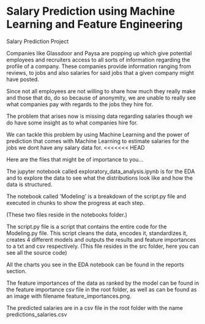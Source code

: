 # Salary Prediction using Machine Learning and Feature Engineering
Salary Prediction Project

Companies like Glassdoor and Paysa are popping up which give potential employees and recruiters access to all sorts of information regarding the profile of a company. These companies provide information ranging from reviews, to jobs and also salaries for said jobs that a given company might have posted.

Since not all employees are not willing to share how much they really make and those that do, do so because of anonymity, we are unable to really see what companies pay with regards to the jobs they hire for.

The problem that arises now is missing data regarding salaries though we do have some insight as to what companies hire for.

We can tackle this problem by using Machine Learning and the power of prediction that comes with Machine Learning to estimate salaries for the jobs we dont have any salary data for.
<<<<<<< HEAD

Here are the files that might be of importance to you...

The jupyter notebook called exploratory_data_analysis.ipynb is for the EDA and to explore the data to see what the distributions look like and how the data is structured. 

The notebook called 'Modeling' is a breakdown of the script.py file and executed in chunks to show the progress at each step.

(These two files reside in the notebooks folder.)

The script.py file is a script that contains the entire code for the Modeling.py file. This script cleans the data, encodes it, standardizes it, creates 4 different models and outputs the results and feature importances to a txt and csv respectively. (This file resides in the src folder, here you can see all the source code)

All the charts you see in the EDA notebook can be found in the reports section.

The feature importances of the data as ranked by the model can be found in the feature importance csv file in the root folder, as well as can be found as an image with filename feature_importances.png.

The predicted salaries are in a csv file in the root folder with the name predictions_salaries.csv
